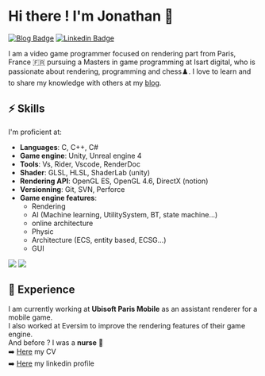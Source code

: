# Hi there ! I'm Jonathan 🦊

[![Blog Badge](https://img.shields.io/badge/blog-renardjojo.com-orange)](https://renardjojo.github.io/)
[![Linkedin Badge](https://img.shields.io/badge/-Jonathan%20Six-0072b1?style=flat&logo=Linkedin&logoColor=white)](https://www.linkedin.com/in/jonathan-six-4553611a9/ "Connect on LinkedIn")
<!---
[![Twitter Badge](https://img.shields.io/badge/-@Jonathan%20Six-00acee?style=flat&logo=Twitter&logoColor=white)](https://twitter.com/renardjojo "Follow on Twitter")
[![mail Badge](https://img.shields.io/badge/-j.six@student.isartdigital.com-c14438?style=flat&logo=Gmail&logoColor=white)](mailto:j.six@student.isartdigital.com "Connect via Email")
-->

I am a video game programmer focused on rendering part from Paris, France 🇫🇷 pursuing a Masters in game programming at Isart digital, who is passionate about rendering, programming and chess♟️. I love to learn and to share my knowledge with others at my [blog](https://renardjojo.github.io/).

## ⚡️ Skills

I'm proficient at:

- **Languages**: C, C++, C#
- **Game engine**: Unity, Unreal engine 4
- **Tools**: Vs, Rider, Vscode, RenderDoc
- **Shader**: GLSL, HLSL, ShaderLab (unity)
- **Rendering API**: OpenGL ES, OpenGL 4.6, DirectX (notion)
- **Versionning**: Git, SVN, Perforce
- **Game engine features**: 
  - Rendering
  -  AI (Machine learning, UtilitySystem, BT, state machine...)
  -  online architecture
  -  Physic
  -  Architecture (ECS, entity based, ECSG...)
  -  GUI
 
![](https://github-readme-stats.vercel.app/api/top-langs/?username=renardjojo&show_icons=true&hide_border=true)
![](https://github-readme-stats.vercel.app/api?username=renardjojo&show_icons=true&hide_border=true)

## 💼 Experience

I am currently working at **Ubisoft Paris Mobile** as an assistant renderer for a mobile game. <br />
I also worked at Eversim to improve the rendering features of their game engine. <br />
And before ? I was a **nurse** 💉<br />
➡️ [Here](https://www.figma.com/proto/F3Eh2OxE0z9q2HAe69eyQa/Culture-Kits-Community?node-id=6%3A1858) my CV<br />
➡️ [Here](https://www.linkedin.com/in/jonathan-six-4553611a9/) my linkedin profile  <br />

<!-- ## 📕 Latest Blog Posts -->
<!-- BLOG-POST-LIST:START -->
<!-- BLOG-POST-LIST:END -->
<!-- ➡️ [More ...](https://renardjojo.github.io/) -->
